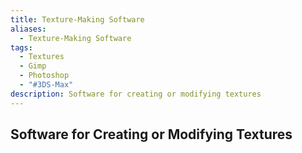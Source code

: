 ```yaml
---
title: Texture-Making Software
aliases:
  - Texture-Making Software
tags:
  - Textures
  - Gimp
  - Photoshop
  - "#3DS-Max"
description: Software for creating or modifying textures
---
```

## Software for Creating or Modifying Textures
